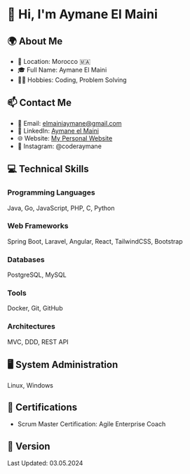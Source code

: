 # 👋 Hi, I'm Aymane El Maini

## 🌍 About Me
- 📍 Location: Morocco 🇲🇦
- 🎓 Full Name: Aymane El Maini
- 🧑‍💻 Hobbies: Coding, Problem Solving

## 📫 Contact Me
- 📧 Email: elmainiaymane@gmail.com
- 🔗 LinkedIn: [Aymane el Maini](https://www.linkedin.com/in/aymane-el-maini-b53725260/)
- 🌐 Website: [My Personal Website](https://aymaneelmaini.vercel.app/)
- 📸 Instagram: @coderaymane

## 💻 Technical Skills

### Programming Languages
Java, Go, JavaScript, PHP, C, Python

### Web Frameworks
Spring Boot, Laravel, Angular, React, TailwindCSS, Bootstrap

### Databases
PostgreSQL, MySQL

### Tools
Docker, Git, GitHub

### Architectures
MVC, DDD, REST API

## 🖥️ System Administration
Linux, Windows

## 🏅 Certifications
- Scrum Master Certification: Agile Enterprise Coach

## 🚀 Version
Last Updated: 03.05.2024
